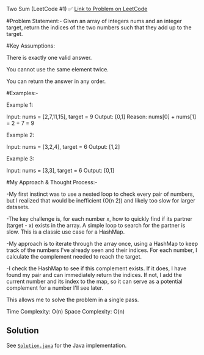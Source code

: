 Two Sum (LeetCode #1) ✅
[Link to Problem on LeetCode](https://leetcode.com/problems/two-sum/)

#Problem Statement:-
Given an array of integers nums and an integer target, return the indices of the two numbers such that they add up to the target.

#Key Assumptions:

  There is exactly one valid answer.
  
  You cannot use the same element twice.

  You can return the answer in any order.

#Examples:-

 Example 1:

Input: nums = [2,7,11,15], target = 9
Output: [0,1]
Reason: nums[0] + nums[1] = 2 + 7 = 9

Example 2:

Input: nums = [3,2,4], target = 6
Output: [1,2]

Example 3:

Input: nums = [3,3], target = 6
Output: [0,1]

#My Approach & Thought Process:-

  -My first instinct was to use a nested loop to check every pair of numbers, but I realized that would be 
   inefficient (O(n 2)) and likely too slow for larger datasets.

  -The key challenge is, for each number x, how to quickly find if its partner (target - x) exists in the array.
   A simple loop to search for the partner is slow. This is a classic use case for a HashMap.

  -My approach is to iterate through the array once, using a HashMap to keep track of the numbers I've already seen and their indices.
   For each number, I calculate the complement needed to reach the target.

  -I check the HashMap to see if this complement exists.
   If it does, I have found my pair and can immediately return the indices.
   If not, I add the current number and its index to the map, so it can serve as a potential complement for a number I'll see later.

This allows me to solve the problem in a single pass.

Time Complexity: O(n)
Space Complexity: O(n)

## Solution
See [`Solution.java`](Solution.java) for the Java implementation.
